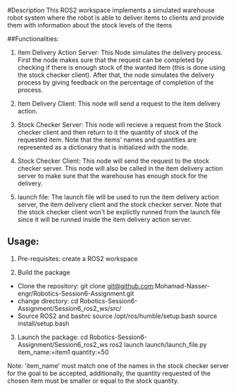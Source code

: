 #Description 
This ROS2 workspace implements a simulated warehouse robot system where the robot is able to deliver items to clients and provide them with information about the stock levels of the items

##Functionalities:

1. Item Delivery Action Server:
This Node simulates the delivery process. First the node makes sure that the request can be completed by checking if there is enough stock of the wanted item (this is done using the stock checker client). After that, the node simulates the delivery process by giving feedback on the percentage of completion of the process.

2. Item Delivery Client:
This node will send a request to the item delivery action.

3. Stock Checker Server:
This node will recieve a request from the Stock checker client and then return to it the quantity of stock of the requested item. Note that the items' names and quantities are represented as a dictionary that is initialized with the node.

4. Stock Checker Client:
This node will send the request to the stock checker server. This node will also be called in the item delivery action server to make sure that the warehouse has enough stock for the delivery.

5. launch file:
The launch file will be used to run the item delivery action server, the item delivery client and the stock checker server. 
Note that the stock checker client won't be explictly runned from the launch file since it will be runned inside the item delivery action server.

## Usage:

1. Pre-requisites:
create a ROS2 workspace

2. Build the package 
- Clone the repository:
git clone git@github.com:Mohamad-Nasser-engr/Robotics-Session6-Assignment.git 
- change directory:
cd Robotics-Session6-Assignment/Session6_ros2_ws/src/
- Source ROS2 and bashrc
source /opt/ros/humble/setup.bash
source install/setup.bash

3. Launch the package:
cd Robotics-Session6-Assignment/Session6_ros2_ws
ros2 launch launch/launch_file.py item_name:=item1 quantity:=50

Note: 'item_name' must match one of the names in the stock checker server for the goal to be accepted, additionally, the quantity requested of the chosen item must be smaller or equal to the stock quantity.




